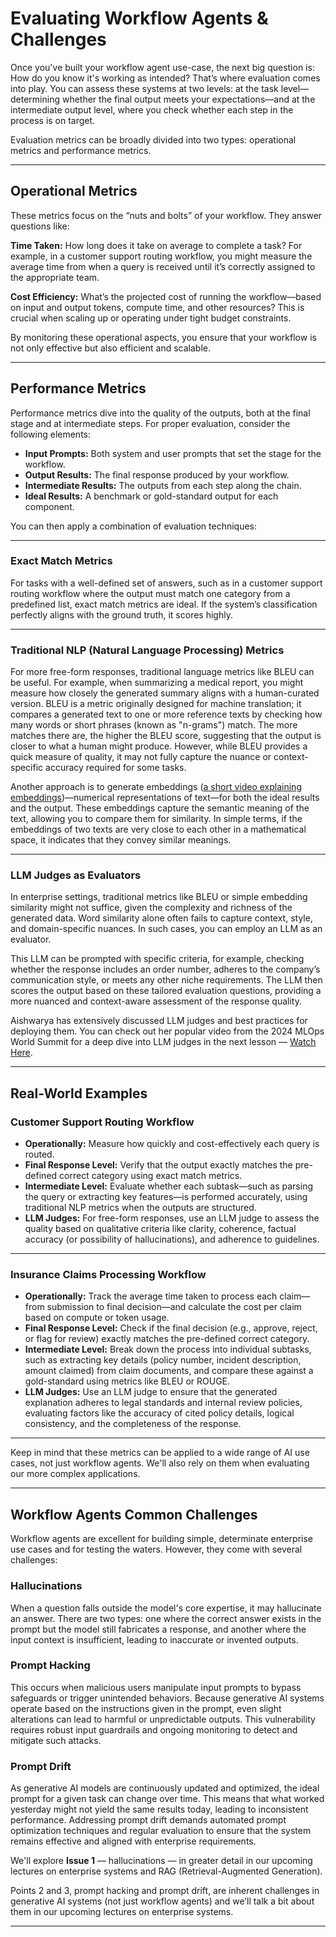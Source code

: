 # Evaluating Workflow Agents & Challenges

Once you've built your workflow agent use-case, the next big question is: How do you know it's working as intended? That’s where evaluation comes into play. You can assess these systems at two levels: at the task level—determining whether the final output meets your expectations—and at the intermediate output level, where you check whether each step in the process is on target.

Evaluation metrics can be broadly divided into two types: operational metrics and performance metrics.

---

## **Operational Metrics**

These metrics focus on the “nuts and bolts” of your workflow. They answer questions like:

**Time Taken:**
How long does it take on average to complete a task? For example, in a customer support routing workflow, you might measure the average time from when a query is received until it’s correctly assigned to the appropriate team.

**Cost Efficiency:**
What’s the projected cost of running the workflow—based on input and output tokens, compute time, and other resources? This is crucial when scaling up or operating under tight budget constraints.

By monitoring these operational aspects, you ensure that your workflow is not only effective but also efficient and scalable.

---

## **Performance Metrics**

Performance metrics dive into the quality of the outputs, both at the final stage and at intermediate steps. For proper evaluation, consider the following elements:

* **Input Prompts:** Both system and user prompts that set the stage for the workflow.
* **Output Results:** The final response produced by your workflow.
* **Intermediate Results:** The outputs from each step along the chain.
* **Ideal Results:** A benchmark or gold-standard output for each component.

You can then apply a combination of evaluation techniques:

---

### **Exact Match Metrics**

For tasks with a well-defined set of answers, such as in a customer support routing workflow where the output must match one category from a predefined list, exact match metrics are ideal. If the system’s classification perfectly aligns with the ground truth, it scores highly.

---

### **Traditional NLP (Natural Language Processing) Metrics**

For more free-form responses, traditional language metrics like BLEU can be useful. For example, when summarizing a medical report, you might measure how closely the generated summary aligns with a human-curated version. BLEU is a metric originally designed for machine translation; it compares a generated text to one or more reference texts by checking how many words or short phrases (known as "n-grams") match. The more matches there are, the higher the BLEU score, suggesting that the output is closer to what a human might produce. However, while BLEU provides a quick measure of quality, it may not fully capture the nuance or context-specific accuracy required for some tasks.

Another approach is to generate embeddings ([a short video explaining embeddings](https://www.youtube.com/watch?v=9xjmvUS-UGU))—numerical representations of text—for both the ideal results and the output. These embeddings capture the semantic meaning of the text, allowing you to compare them for similarity. In simple terms, if the embeddings of two texts are very close to each other in a mathematical space, it indicates that they convey similar meanings.

---

### **LLM Judges as Evaluators**

In enterprise settings, traditional metrics like BLEU or simple embedding similarity might not suffice, given the complexity and richness of the generated data. Word similarity alone often fails to capture context, style, and domain-specific nuances. In such cases, you can employ an LLM as an evaluator.

This LLM can be prompted with specific criteria, for example, checking whether the response includes an order number, adheres to the company’s communication style, or meets any other niche requirements. The LLM then scores the output based on these tailored evaluation questions, providing a more nuanced and context-aware assessment of the response quality.

Aishwarya has extensively discussed LLM judges and best practices for deploying them. You can check out her popular video from the 2024 MLOps World Summit for a deep dive into LLM judges in the next lesson — [Watch Here](https://www.youtube.com/watch?v=OB99E7Y1cMA).

---

## **Real-World Examples**

### **Customer Support Routing Workflow**

* **Operationally:** Measure how quickly and cost-effectively each query is routed.
* **Final Response Level:** Verify that the output exactly matches the pre-defined correct category using exact match metrics.
* **Intermediate Level:** Evaluate whether each subtask—such as parsing the query or extracting key features—is performed accurately, using traditional NLP metrics when the outputs are structured.
* **LLM Judges:** For free-form responses, use an LLM judge to assess the quality based on qualitative criteria like clarity, coherence, factual accuracy (or possibility of hallucinations), and adherence to guidelines.

---

### **Insurance Claims Processing Workflow**

* **Operationally:** Track the average time taken to process each claim—from submission to final decision—and calculate the cost per claim based on compute or token usage.
* **Final Response Level:** Check if the final decision (e.g., approve, reject, or flag for review) exactly matches the pre-defined correct category.
* **Intermediate Level:** Break down the process into individual subtasks, such as extracting key details (policy number, incident description, amount claimed) from claim documents, and compare these against a gold-standard using metrics like BLEU or ROUGE.
* **LLM Judges:** Use an LLM judge to ensure that the generated explanation adheres to legal standards and internal review policies, evaluating factors like the accuracy of cited policy details, logical consistency, and the completeness of the response.

---

Keep in mind that these metrics can be applied to a wide range of AI use cases, not just workflow agents. We'll also rely on them when evaluating our more complex applications.

---

## **Workflow Agents Common Challenges**

Workflow agents are excellent for building simple, determinate enterprise use cases and for testing the waters. However, they come with several challenges:

### **Hallucinations**

When a question falls outside the model's core expertise, it may hallucinate an answer. There are two types: one where the correct answer exists in the prompt but the model still fabricates a response, and another where the input context is insufficient, leading to inaccurate or invented outputs.

### **Prompt Hacking**

This occurs when malicious users manipulate input prompts to bypass safeguards or trigger unintended behaviors. Because generative AI systems operate based on the instructions given in the prompt, even slight alterations can lead to harmful or unpredictable outputs. This vulnerability requires robust input guardrails and ongoing monitoring to detect and mitigate such attacks.

### **Prompt Drift**

As generative AI models are continuously updated and optimized, the ideal prompt for a given task can change over time. This means that what worked yesterday might not yield the same results today, leading to inconsistent performance. Addressing prompt drift demands automated prompt optimization techniques and regular evaluation to ensure that the system remains effective and aligned with enterprise requirements.

We'll explore **Issue 1** — hallucinations — in greater detail in our upcoming lectures on enterprise systems and RAG (Retrieval-Augmented Generation).

Points 2 and 3, prompt hacking and prompt drift, are inherent challenges in generative AI systems (not just workflow agents) and we’ll talk a bit about them in our upcoming lectures on enterprise systems.

---



